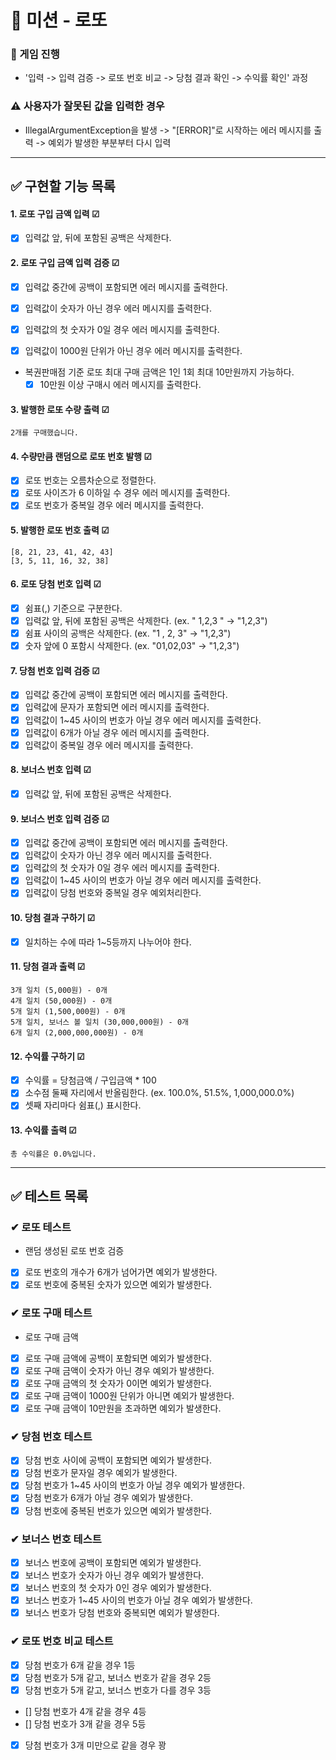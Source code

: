 # 🔢 미션 - 로또

### 💭 게임 진행
- '입력 -> 입력 검증 -> 로또 번호 비교 -> 당첨 결과 확인 -> 수익률 확인' 과정

### ⚠ 사용자가 잘못된 값을 입력한 경우
- IllegalArgumentException을 발생 -> "[ERROR]"로 시작하는 에러 메시지를 출력 -> 예외가 발생한 부분부터 다시 입력

---

## ✅ 구현할 기능 목록
#### 1. 로또 구입 금액 입력 ☑
- [x] 입력값 앞, 뒤에 포함된 공백은 삭제한다.

#### 2. 로또 구입 금액 입력 검증 ☑
- [x] 입력값 중간에 공백이 포함되면 에러 메시지를 출력한다.
- [x] 입력값이 숫자가 아닌 경우 에러 메시지를 출력한다.
- [x] 입력값의 첫 숫자가 0일 경우 에러 메시지를 출력한다.
- [x] 입력값이 1000원 단위가 아닌 경우 에러 메시지를 출력한다.


- 복권판매점 기준 로또 최대 구매 금액은 1인 1회 최대 10만원까지 가능하다.
  - [x] 10만원 이상 구매시 에러 메시지를 출력한다.

#### 3. 발행한 로또 수량 출력 ☑
```
2개를 구매했습니다.
```

#### 4. 수량만큼 랜덤으로 로또 번호 발행 ☑
- [x] 로또 번호는 오름차순으로 정렬한다.
- [x] 로또 사이즈가 6 이하일 수 경우 에러 메시지를 출력한다.
- [x] 로또 번호가 중복일 경우 에러 메시지를 출력한다.

#### 5. 발행한 로또 번호 출력 ☑
```
[8, 21, 23, 41, 42, 43] 
[3, 5, 11, 16, 32, 38] 
```

#### 6. 로또 당첨 번호 입력 ☑
- [x] 쉼표(,) 기준으로 구분한다.
- [x] 입력값 앞, 뒤에 포함된 공백은 삭제한다.  (ex. "     1,2,3     " -> "1,2,3")
- [x] 쉼표 사이의 공백은 삭제한다.  (ex. "1     , 2,     3" -> "1,2,3")
- [x] 숫자 앞에 0 포함시 삭제한다. (ex. "01,02,03" -> "1,2,3")

#### 7. 당첨 번호 입력 검증 ☑
- [x] 입력값 중간에 공백이 포함되면 에러 메시지를 출력한다.
- [x] 입력값에 문자가 포함되면 에러 메시지를 출력한다.
- [x] 입력값이 1~45 사이의 번호가 아닐 경우 에러 메시지를 출력한다.
- [x] 입력값이 6개가 아닐 경우 에러 메시지를 출력한다.
- [x] 입력값이 중복일 경우 에러 메시지를 출력한다.

#### 8. 보너스 번호 입력 ☑
- [x] 입력값 앞, 뒤에 포함된 공백은 삭제한다.

#### 9. 보너스 번호 입력 검증 ☑
- [x] 입력값 중간에 공백이 포함되면 에러 메시지를 출력한다.
- [x] 입력값이 숫자가 아닌 경우 에러 메시지를 출력한다.
- [x] 입력값의 첫 숫자가 0일 경우 에러 메시지를 출력한다.
- [x] 입력값이 1~45 사이의 번호가 아닐 경우 에러 메시지를 출력한다.
- [x] 입력값이 당첨 번호와 중복일 경우 예외처리한다.

#### 10. 당첨 결과 구하기 ☑
- [x] 일치하는 수에 따라 1~5등까지 나누어야 한다.

#### 11. 당첨 결과 출력 ☑
```
3개 일치 (5,000원) - 0개
4개 일치 (50,000원) - 0개
5개 일치 (1,500,000원) - 0개
5개 일치, 보너스 볼 일치 (30,000,000원) - 0개
6개 일치 (2,000,000,000원) - 0개
```

#### 12. 수익률 구하기 ☑
- [x] 수익률 = 당첨금액 / 구입금액 * 100
- [x] 소수점 둘째 자리에서 반올림한다.  (ex. 100.0%, 51.5%, 1,000,000.0%)
- [x] 셋째 자리마다 쉼표(,) 표시한다.

#### 13. 수익률 출력 ☑
```
총 수익률은 0.0%입니다.
```

---

## ✅ 테스트 목록
### ✔ 로또 테스트
- 랜덤 생성된 로또 번호 검증
- [x] 로또 번호의 개수가 6개가 넘어가면 예외가 발생한다.
- [x] 로또 번호에 중복된 숫자가 있으면 예외가 발생한다.

### ✔ 로또 구매 테스트
- 로또 구매 금액
- [x] 로또 구매 금액에 공백이 포함되면 예외가 발생한다.
- [x] 로또 구매 금액이 숫자가 아닌 경우 예외가 발생한다.
- [x] 로또 구매 금액의 첫 숫자가 0이면 예외가 발생한다.
- [x] 로또 구매 금액이 1000원 단위가 아니면 예외가 발생한다.
- [x] 로또 구매 금액이 10만원을 초과하면 예외가 발생한다.

### ✔ 당첨 번호 테스트
- [x] 당첨 번호 사이에 공백이 포함되면 예외가 발생한다.
- [x] 당첨 번호가 문자일 경우 예외가 발생한다.
- [x] 당첨 번호가 1~45 사이의 번호가 아닐 경우 예외가 발생한다.
- [x] 당첨 번호가 6개가 아닐 경우 예외가 발생한다.
- [x] 당첨 번호에 중복된 번호가 있으면 예외가 발생한다.

### ✔ 보너스 번호 테스트
- [x] 보너스 번호에 공백이 포함되면 예외가 발생한다.
- [x] 보너스 번호가 숫자가 아닌 경우 예외가 발생한다.
- [x] 보너스 번호의 첫 숫자가 0인 경우 예외가 발생한다.
- [x] 보너스 번호가 1~45 사이의 번호가 아닐 경우 예외가 발생한다.
- [x] 보너스 번호가 당첨 번호와 중복되면 예외가 발생한다.

### ✔ 로또 번호 비교 테스트
- [x] 당첨 번호가 6개 같을 경우 1등
- [x] 당첨 번호가 5개 같고, 보너스 번호가 같을 경우 2등
- [x] 당첨 번호가 5개 같고, 보너스 번호가 다를 경우 3등
- [] 당첨 번호가 4개 같을 경우 4등
- [] 당첨 번호가 3개 같을 경우 5등
- [x] 당첨 번호가 3개 미만으로 같을 경우 꽝